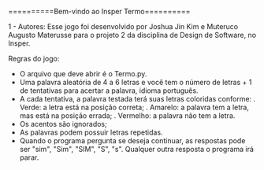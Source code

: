 ==========Bem-vindo ao Insper Termo==========

1 - Autores: Esse jogo foi desenvolvido por Joshua Jin Kim e Muteruco Augusto Materusse para o projeto 2 da disciplina de Design de Software, no Insper.

 Regras do jogo:
  - O arquivo que deve abrir é o Termo.py.
  - Uma palavra aleatória de 4 a 6 letras e você tem o número de letras + 1 de tentativas para acertar a palavra, idioma português.
  - A cada tentativa, a palavra testada terá suas letras coloridas conforme:
    . Verde: a letra está na posição correta;
    . Amarelo: a palavra tem a letra, mas está na posição errada;
    . Vermelho: a palavra não tem a letra.
  - Os acentos são ignorados;
  - As palavras podem possuir letras repetidas.
  - Quando o programa pergunta se deseja continuar, as respostas pode ser "sim", "Sim", "SIM", "S", "s". Qualquer outra resposta o programa irá parar.
